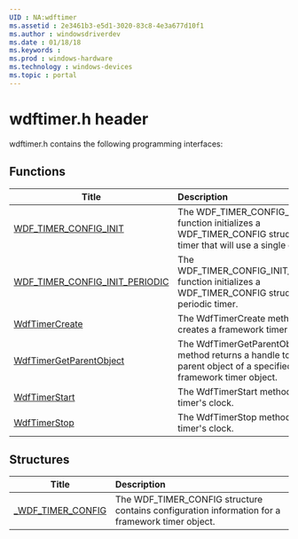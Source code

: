 ```yaml
---
UID : NA:wdftimer
ms.assetid : 2e3461b3-e5d1-3020-83c8-4e3a677d10f1
ms.author : windowsdriverdev
ms.date : 01/18/18
ms.keywords : 
ms.prod : windows-hardware
ms.technology : windows-devices
ms.topic : portal
---
```


# wdftimer.h header



wdftimer.h contains the following programming interfaces:





## Functions
| Title | Description |
| ---- |:---- |
| [WDF_TIMER_CONFIG_INIT](nf-wdftimer-wdf_timer_config_init.md) | The WDF_TIMER_CONFIG_INIT function initializes a WDF_TIMER_CONFIG structure for a timer that will use a single due time. |
| [WDF_TIMER_CONFIG_INIT_PERIODIC](nf-wdftimer-wdf_timer_config_init_periodic.md) | The WDF_TIMER_CONFIG_INIT_PERIODIC function initializes a WDF_TIMER_CONFIG structure for a periodic timer. |
| [WdfTimerCreate](nf-wdftimer-wdftimercreate.md) | The WdfTimerCreate method creates a framework timer object. |
| [WdfTimerGetParentObject](nf-wdftimer-wdftimergetparentobject.md) | The WdfTimerGetParentObject method returns a handle to the parent object of a specified framework timer object. |
| [WdfTimerStart](nf-wdftimer-wdftimerstart.md) | The WdfTimerStart method starts a timer's clock. |
| [WdfTimerStop](nf-wdftimer-wdftimerstop.md) | The WdfTimerStop method stops a timer's clock. |



## Structures
| Title | Description |
| ---- |:---- |
| [_WDF_TIMER_CONFIG](ns-wdftimer-_wdf_timer_config.md) | The WDF_TIMER_CONFIG structure contains configuration information for a framework timer object. |
